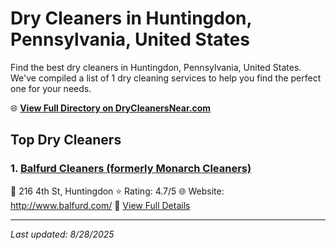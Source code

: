 # Dry Cleaners in Huntingdon, Pennsylvania, United States

Find the best dry cleaners in Huntingdon, Pennsylvania, United States. We've compiled a list of 1 dry cleaning services to help you find the perfect one for your needs.

🌐 **[View Full Directory on DryCleanersNear.com](https://drycleanersnear.com/city/US/Pennsylvania/Huntingdon)**

## Top Dry Cleaners

### 1. [Balfurd Cleaners (formerly Monarch Cleaners)](https://drycleanersnear.com/dryCleaner/6879aaaebf3f71911faac16a/balfurd-cleaners-formerly-monarch-cleaners)
📍 216 4th St, Huntingdon
⭐ Rating: 4.7/5
🌐 Website: http://www.balfurd.com/
🔗 [View Full Details](https://drycleanersnear.com/dryCleaner/6879aaaebf3f71911faac16a/balfurd-cleaners-formerly-monarch-cleaners)


---

*Last updated: 8/28/2025*
